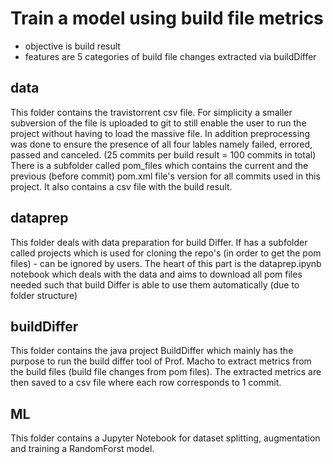 # Train a model using build file metrics

- objective is build result 
- features are 5 categories of build file changes extracted via buildDiffer

## data
This folder contains the travistorrent csv file.
For simplicity a smaller subversion of the file is uploaded to git to still enable the user to run the project without having to load the massive file.
In addition preprocessing was done to ensure the presence of all four lables namely failed, errored, passed and canceled. 
(25 commits per build result = 100 commits in total)
There is a subfolder called pom_files which contains the current and the previous (before commit) pom.xml file's version for all commits used in this project. It also contains a csv file with the build result. 

## dataprep  
This folder deals with data preparation for build Differ. 
If has a subfolder called projects which is used for cloning the repo's (in order to get the pom files) - can be ignored by users.
The heart of this part is the dataprep.ipynb notebook which deals with the data and aims to download all pom files needed such that build Differ is able to use them automatically (due to folder structure)

## buildDiffer
This folder contains the java project BuildDiffer which mainly has the purpose to run the build differ tool of Prof. Macho to extract metrics from the build files (build file changes from pom files). The extracted metrics are then saved to a csv file where each row corresponds to 1 commit.

## ML
This folder contains a Jupyter Notebook for dataset splitting, augmentation and training a RandomForst model. 

